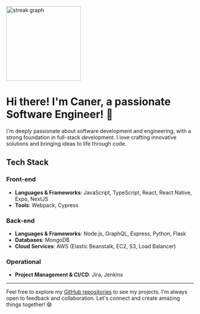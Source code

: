 <div align="left">
  <img src="https://streak-stats.demolab.com?user=kurucaner&locale=en&mode=weekly&theme=dracula&hide_border=false&border_radius=3&order=3" height="200" alt="streak graph"  />
</div>

# Hi there! I'm Caner, a passionate Software Engineer! 👋

I'm deeply passionate about software development and engineering, with a strong foundation in full-stack development. I love crafting innovative solutions and bringing ideas to life through code.

## Tech Stack

### Front-end
- **Languages & Frameworks**: JavaScript, TypeScript, React, React Native, Expo, NextJS
- **Tools**: Webpack, Cypress

### Back-end
- **Languages & Frameworks**: Node.js, GraphQL, Express, Python, Flask
- **Databases**: MongoDB
- **Cloud Services**: AWS (Elastic Beanstalk, EC2, S3, Load Balancer)

### Operational
- **Project Management & CI/CD**: Jira, Jenkins

---

Feel free to explore my [GitHub repositories](https://github.com/) to see my projects. I'm always open to feedback and collaboration. Let's connect and create amazing things together! 😄

